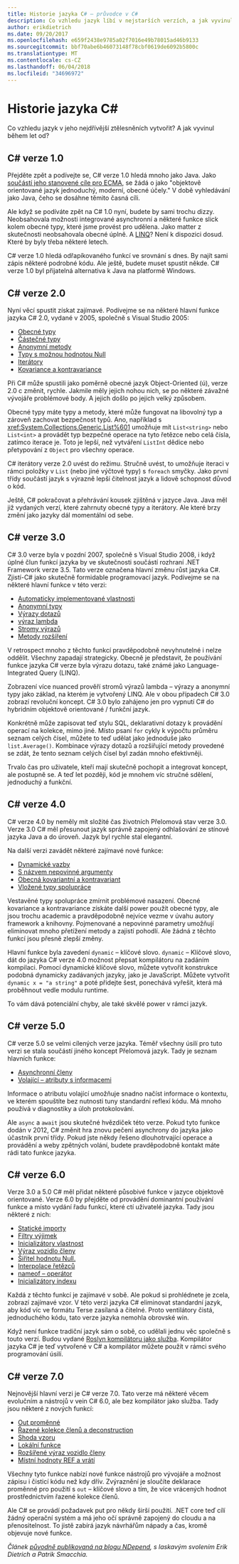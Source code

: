 ```yaml
---
title: Historie jazyka C# – průvodce v C#
description: Co vzhledu jazyk líbí v nejstarších verzích, a jak vyvinul od?
author: erikdietrich
ms.date: 09/20/2017
ms.openlocfilehash: e659f2438e9785a02f7016e49b78015ad46b9133
ms.sourcegitcommit: bbf70abe6b46073148f78cbf0619de6092b5800c
ms.translationtype: MT
ms.contentlocale: cs-CZ
ms.lasthandoff: 06/04/2018
ms.locfileid: "34696972"
---
```

# <a name="the-history-of-c"></a>Historie jazyka C# #

Co vzhledu jazyk v jeho nejdřívější ztělesněních vytvořit? A jak vyvinul během let od?

## <a name="c-version-10"></a>C# verze 1.0

Přejděte zpět a podívejte se, C# verze 1.0 hledá mnoho jako Java. Jako [součástí jeho stanovené cíle pro ECMA](http://feeldotneteasy.blogspot.com/2011/01/c-design-goals.html), se žádá o jako "objektově orientované jazyk jednoduchý, moderní, obecné účely."  V době vyhledávání jako Java, čeho se dosáhne těmito časná cíli.

Ale když se podíváte zpět na C# 1.0 nyní, budete by sami trochu dizzy. Neobsahovala možnosti integrované asynchronní a některé funkce slick kolem obecné typy, které jsme provést pro udělena. Jako matter z skutečnosti neobsahovala obecné úplně.  A [LINQ](../linq/index.md)? Není k dispozici dosud. Které by byly třeba některé letech.

C# verze 1.0 hledá odřapíkovaného funkcí ve srovnání s dnes. By najít sami zápis některé podrobné kódu. Ale ještě, budete muset spustit někde. C# verze 1.0 byl přijatelná alternativa k Java na platformě Windows.

## <a name="c-version-20"></a>C# verze 2.0

Nyní věcí spustit získat zajímavé. Podívejme se na některé hlavní funkce jazyka C# 2.0, vydané v 2005, společně s Visual Studio 2005:

- [Obecné typy](../programming-guide/generics/index.md)
- [Částečné typy](../programming-guide/classes-and-structs/partial-classes-and-methods.md#partial-classes)
- [Anonymní metody](../programming-guide/statements-expressions-operators/anonymous-methods.md)
- [Typy s možnou hodnotou Null](../programming-guide/nullable-types/index.md)
- [Iterátory](../programming-guide/concepts/iterators.md)
- [Kovariance a kontravariance](../programming-guide/concepts/covariance-contravariance/index.md)

Při C# může spustili jako poměrně obecné jazyk Object-Oriented (ú), verze 2.0 c změnit, rychle. Jakmile měly jejich nohou nich, se po některé závažné vývojáře problémové body. A jejich došlo po jejich velký způsobem.

Obecné typy máte typy a metody, které může fungovat na libovolný typ a zároveň zachovat bezpečnost typů. Ano, například s <xref:System.Collections.Generic.List%601> umožňuje mít `List<string>` nebo `List<int>` a provádět typ bezpečné operace na tyto řetězce nebo celá čísla, zatímco iterace je. Toto je lepší, než vytváření `ListInt` dědice nebo přetypování z `Object` pro všechny operace.

C# iterátory verze 2.0 uvést do režimu. Stručně uvést, to umožňuje iteraci v rámci položky v `List` (nebo jiné výčtové typy) s `foreach` smyčky. Jako první třídy součástí jazyk s výrazně lepší čitelnost jazyk a lidově schopnost důvod o kód.

Ještě, C# pokračovat a přehrávání kousek zjištěná v jazyce Java. Java měl již vydaných verzí, které zahrnuty obecné typy a iterátory. Ale které brzy změní jako jazyky dál momentální od sebe.

## <a name="c-version-30"></a>C# verze 3.0

C# 3.0 verze byla v pozdní 2007, společně s Visual Studio 2008, i když úplné člun funkcí jazyka by ve skutečnosti součástí rozhraní .NET Framework verze 3.5. Tato verze označena hlavní změnu růst jazyka C#. Zjistí-C# jako skutečně formidable programovací jazyk. Podívejme se na některé hlavní funkce v této verzi:

- [Automaticky implementované vlastnosti](../programming-guide/classes-and-structs/auto-implemented-properties.md)
- [Anonymní typy](../programming-guide/classes-and-structs/anonymous-types.md)
- [Výrazy dotazů](../linq/query-expression-basics.md)
- [výraz lambda](https://www.daedtech.com/introduction-to-c-lambda-expressions/)
- [Stromy výrazů](https://blogs.msdn.microsoft.com/charlie/2008/01/31/expression-tree-basics/)
- [Metody rozšíření](https://www.codeproject.com/Tips/709310/Extension-Method-In-Csharp)

V retrospect mnoho z těchto funkcí pravděpodobně nevyhnutelné i nelze oddělit. Všechny zapadají strategicky. Obecně je představit, že používání funkce jazyka C# verze byla výrazu dotazu, také známé jako Language-Integrated Query (LINQ).

Zobrazení více nuanced prověří stromů výrazů lambda – výrazy a anonymní typy jako základ, na kterém je vytvořený LINQ. Ale v obou případech C# 3.0 zobrazí revoluční koncept. C# 3.0 bylo zahájeno jen pro vypnutí C# do hybridním objektově orientované / funkční jazyk.

Konkrétně může zapisovat teď stylu SQL, deklarativní dotazy k provádění operací na kolekce, mimo jiné. Místo psaní `for` cykly k výpočtu průměru seznam celých čísel, můžete to teď udělat jako jednoduše jako `list.Average()`. Kombinace výrazy dotazů a rozšiřující metody provedené se zdát, že tento seznam celých čísel byl zadán mnoho efektivněji.

Trvalo čas pro uživatele, kteří mají skutečně pochopit a integrovat koncept, ale postupně se. A teď let později, kód je mnohem víc stručné sdělení, jednoduchý a funkční.

## <a name="c-version-40"></a>C# verze 4.0

C# verze 4.0 by neměly mít složité čas životních Přelomová stav verze 3.0. Verze 3.0 C# měl přesunout jazyk správně zapojený odhlašování ze stínové jazyka Java a do úroveň. Jazyk byl rychle stal elegantní.

Na další verzi zavádět některé zajímavé nové funkce:

- [Dynamické vazby](../language-reference/keywords/dynamic.md)
- [S názvem nepovinné argumenty](../programming-guide/classes-and-structs/named-and-optional-arguments.md)
- [Obecná kovariantní a kontravariant](../../standard/generics/covariance-and-contravariance.md)
- [Vložené typy spolupráce](https://stackoverflow.com/questions/20514240/whats-the-difference-setting-embed-interop-types-true-and-false-in-visual-studi)

Vestavěné typy spolupráce zmírnit problémové nasazení. Obecné kovariance a kontravariance získáte další power použít obecné typy, ale jsou trochu academic a pravděpodobně nejvíce vezme v úvahu autory framework a knihovny. Pojmenované a nepovinné parametry umožňují eliminovat mnoho přetížení metody a zajistí pohodlí. Ale žádná z těchto funkcí jsou přesně zlepší změny.

Hlavní funkce byla zavedení `dynamic` – klíčové slovo. `dynamic` – Klíčové slovo, dát do jazyka C# verze 4.0 možnost přepsat kompilátoru na zadáním kompilaci. Pomocí dynamické klíčové slovo, můžete vytvořit konstrukce podobná dynamicky zadávaných jazyky, jako je JavaScript. Můžete vytvořit `dynamic x = "a string"` a poté přidejte šest, ponechává vyřešit, která má proběhnout vedle modulu runtime.

To vám dává potenciální chyby, ale také skvělé power v rámci jazyk.

## <a name="c-version-50"></a>C# verze 5.0

C# verze 5.0 se velmi cílených verze jazyka. Téměř všechny úsilí pro tuto verzi se stala součástí jiného koncept Přelomová jazyk.  Tady je seznam hlavních funkce:

- [Asynchronní členy](../async.md)
- [Volající – atributy s informacemi](https://www.codeproject.com/Tips/606379/Caller-Info-Attributes-in-Csharp)

Informace o atributu volající umožňuje snadno načíst informace o kontextu, ve kterém spouštíte bez nutnosti tuny standardní reflexí kódu. Má mnoho používá v diagnostiky a úloh protokolování.

Ale `async` a `await` jsou skutečné hvězdiček této verze. Pokud tyto funkce dodán v 2012, C# změnit hra znovu pečení asynchrony do jazyka jako účastník první třídy. Pokud jste někdy řešeno dlouhotrvající operace a provádění a weby zpětných volání, budete pravděpodobně kontakt máte rádi tato funkce jazyka.

## <a name="c-version-60"></a>C# verze 6.0

Verze 3.0 a 5.0 C# měl přidat některé působivé funkce v jazyce objektově orientované. Verze 6.0 by přejděte od provádění dominantní používání funkce a místo vydání řadu funkcí, které ctí uživatelé jazyka. Tady jsou některé z nich:

- [Statické importy](../language-reference/keywords/using-static.md)
- [Filtry výjimek](https://www.thomaslevesque.com/2015/06/21/exception-filters-in-c-6/)
- [Inicializátory vlastnost](http://geekswithblogs.net/WinAZ/archive/2015/06/30/whatrsquos-new-in-c-6.0-auto-property-initializers.aspx)
- [Výraz vozidlo členy](https://lostechies.com/jimmybogard/2015/12/17/c-6-feature-review-expression-bodied-function-members/)
- [Šiřitel hodnotu Null.](https://davefancher.com/2014/08/14/c-6-0-null-propagation-operator/)
- [Interpolace řetězců](../language-reference/tokens/interpolated.md)
- [nameof – operátor](https://stackoverflow.com/questions/31695900/what-is-the-purpose-of-nameof)
- [Inicializátory indexu](csharp-6.md#index-initializers)

Každá z těchto funkcí je zajímavé v sobě. Ale pokud si prohlédnete je zcela, zobrazí zajímavé vzor. V této verzi jazyka C# eliminovat standardní jazyk, aby kód víc ve formátu Terse zasílaná a čitelné. Proto ventilátory čistá, jednoduchého kódu, tato verze jazyka nemohla obrovské win.

Když není funkce tradiční jazyk sám o sobě, co udělali jednu věc společně s touto verzí. Budou vydané [Roslyn kompilátoru jako služba](https://github.com/dotnet/roslyn). Kompilátor jazyka C# je teď vytvořené v C# a kompilátor můžete použít v rámci svého programování úsilí.

## <a name="c-version-70"></a>C# verze 7.0

Nejnovější hlavní verzi je C# verze 7.0. Tato verze má některé věcem evolučním a nástrojů v vein C# 6.0, ale bez kompilátor jako služba. Tady jsou některé z nových funkcí:

- [Out proměnné](http://www.c-sharpcorner.com/article/out-variables-in-c-sharp-7-0/)
- [Řazené kolekce členů a deconstruction](https://www.thomaslevesque.com/2016/08/23/tuple-deconstruction-in-c-7/)
- [Shoda vzoru](./csharp-7.md#pattern-matching)
- [Lokální funkce](http://www.infoworld.com/article/3182416/application-development/c-7-in-depth-exploring-local-functions.html)
- [Rozšířené výraz vozidlo členy](./csharp-7.md#more-expression-bodied-members)
- [Místní hodnoty REF a vrátí](./csharp-7.md#ref-locals-and-returns)

Všechny tyto funkce nabízí nové funkce nástrojů pro vývojáře a možnost zápisu i čisticí kódu než kdy dřív. Zvýraznění je sloučíte deklarace proměnné pro použití s `out` – klíčové slovo a tím, že více vrácených hodnot prostřednictvím řazené kolekce členů.

Ale C# se provádí požadavek put pro někdy širší použití. .NET core teď cílí žádný operační systém a má jeho očí správně zapojený do cloudu a na přenositelnost.  To jistě zabírá jazyk návrhářům nápady a čas, kromě objevuje nové funkce.

_Článek_ [ _původně publikovaná na blogu NDepend_](https://blog.ndepend.com/c-versions-look-language-history/)_, s laskavým svolením Erik Dietrich a Patrik Smacchia._
